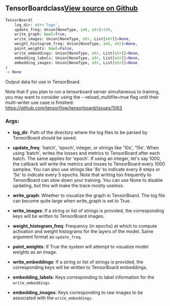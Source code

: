 ## TensorBoard<span class="tag">class</span><a class="sourcelink" href=https://github.com/fastestimator/fastestimator/blob/r1.1/fastestimator/trace/io/tensorboard.py/#L263-L425>View source on Github</a>
```python
TensorBoard(
	log_dir: str='logs',
	update_freq: Union[NoneType, int, str]=100,
	write_graph: bool=True,
	write_images: Union[NoneType, str, List[str]]=None,
	weight_histogram_freq: Union[NoneType, int, str]=None,
	paint_weights: bool=False,
	write_embeddings: Union[NoneType, str, List[str]]=None,
	embedding_labels: Union[NoneType, str, List[str]]=None,
	embedding_images: Union[NoneType, str, List[str]]=None
)
-> None
```
Output data for use in TensorBoard.

Note that if you plan to run a tensorboard server simultaneous to training, you may want to consider using the
--reload_multifile=true flag until their multi-writer use case is finished:
https://github.com/tensorflow/tensorboard/issues/1063


<h3>Args:</h3>


* **log_dir**: Path of the directory where the log files to be parsed by TensorBoard should be saved.

* **update_freq**: 'batch', 'epoch', integer, or strings like '10s', '15e'. When using 'batch', writes the losses and metrics to TensorBoard after each batch. The same applies for 'epoch'. If using an integer, let's say 1000, the callback will write the metrics and losses to TensorBoard every 1000 samples. You can also use strings like '8s' to indicate every 8 steps or '5e' to indicate every 5 epochs. Note that writing too frequently to TensorBoard can slow down your training. You can use None to disable updating, but this will make the trace mostly useless.

* **write_graph**: Whether to visualize the graph in TensorBoard. The log file can become quite large when write_graph is set to True.

* **write_images**: If a string or list of strings is provided, the corresponding keys will be written to TensorBoard images.

* **weight_histogram_freq**: Frequency (in epochs) at which to compute activation and weight histograms for the layers of the model. Same argument format as `update_freq`.

* **paint_weights**: If True the system will attempt to visualize model weights as an image.

* **write_embeddings**: If a string or list of strings is provided, the corresponding keys will be written to TensorBoard embeddings.

* **embedding_labels**: Keys corresponding to label information for the `write_embeddings`.

* **embedding_images**: Keys corresponding to raw images to be associated with the `write_embeddings`.

